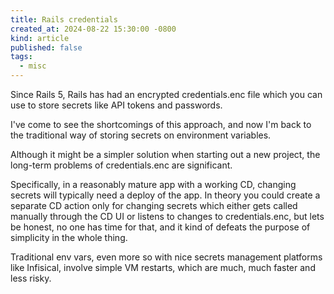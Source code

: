 ```yaml
---
title: Rails credentials
created_at: 2024-08-22 15:30:00 -0800
kind: article
published: false
tags:
  - misc
---
```


Since Rails 5, Rails has had an encrypted credentials.enc file which you can use to store secrets like API tokens and passwords.

I've come to see the shortcomings of this approach, and now I'm back to the traditional way of storing secrets on environment variables.

Although it might be a simpler solution when starting out a new project, the long-term problems of credentials.enc are significant.

Specifically, in a reasonably mature app with a working CD, changing secrets will typically need a deploy of the app. In theory you could create a separate CD action only for changing secrets which either gets called manually through the CD UI or listens to changes to credentials.enc, but lets be honest, no one has time for that, and it kind of defeats the purpose of simplicity in the whole thing.

Traditional env vars, even more so with nice secrets management platforms like Infisical, involve simple VM restarts, which are much, much faster and less risky.
